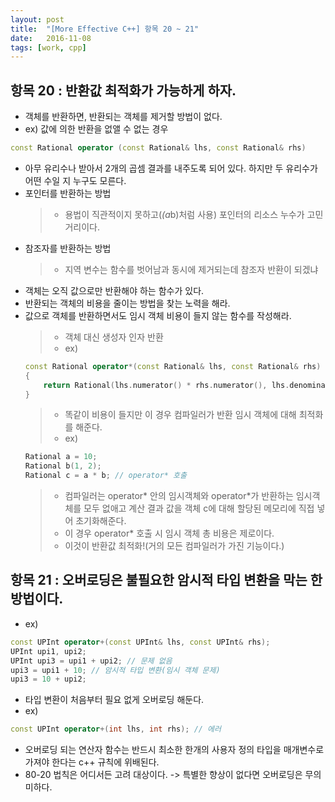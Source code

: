 ```yaml
---
layout: post
title:  "[More Effective C++] 항목 20 ~ 21"
date:   2016-11-08
tags: [work, cpp]
---
```


## 항목 20 : 반환값 최적화가 가능하게 하자. 
- 객체를 반환하면, 반환되는 객체를 제거할 방법이 없다. 
- ex) 값에 의한 반환을 없앨 수 없는 경우 
```cpp
const Rational operator (const Rational& lhs, const Rational& rhs) 
```
- 아무 유리수나 받아서 2개의 곱셈 결과를 내주도록 되어 있다. 하지만 두 유리수가 어떤 수일 지 누구도 모른다. 
- 포인터를 반환하는 방법 
	>+ 용법이 직관적이지 못하고(*(a*b)처럼 사용) 포인터의 리소스 누수가 고민거리이다.
- 참조자를 반환하는 방법 
	>+ 지역 변수는 함수를 벗어남과 동시에 제거되는데 참조자 반환이 되겠냐 
- 객체는 오직 값으로만 반환해야 하는 함수가 있다. 
- 반환되는 객체의 비용을 줄이는 방법을 찾는 노력을 해라. 
- 값으로 객체를 반환하면서도 임시 객체 비용이 들지 않는 함수를 작성해라. 
	>+ 객체 대신 생성자 인자 반환 
	>+ ex) 
	```cpp
	const Rational operator*(const Rational& lhs, const Rational& rhs) 
	{ 
	    return Rational(lhs.numerator() * rhs.numerator(), lhs.denominator() * rhs.denominator()); 
	} 
	```
	>+ 똑같이 비용이 들지만 이 경우 컴파일러가 반환 임시 객체에 대해 최적화를 해준다. 
	>+ ex) 
	```cpp
	Rational a = 10; 
	Rational b(1, 2); 
	Rational c = a * b; // operator* 호출 
	```
	>+ 컴파일러는 operator* 안의 임시객체와 operator*가 반환하는 임시객체를 모두 없애고 계산 결과 값을 객체 c에 대해 할당된 메모리에 직접 넣어 초기화해준다. 
	>+ 이 경우 operator* 호출 시 임시 객체 총 비용은 제로이다. 
	>+ 이것이 반환값 최적화!(거의 모든 컴파일러가 가진 기능이다.) 

## 항목 21 : 오버로딩은 불필요한 암시적 타입 변환을 막는 한 방법이다. 
- ex) 
```cpp
const UPInt operator+(const UPInt& lhs, const UPInt& rhs); 
UPInt upi1, upi2; 
UPInt upi3 = upi1 + upi2; // 문제 없음 
upi3 = upi1 + 10; // 암시적 타입 변환(임시 객체 문제) 
upi3 = 10 + upi2; 
```
- 타입 변환이 처음부터 필요 없게 오버로딩 해둔다. 
- ex)
```cpp
const UPInt operator+(int lhs, int rhs); // 에러 
```
- 오버로딩 되는 연산자 함수는 반드시 최소한 한개의 사용자 정의 타입을 매개변수로 가져야 한다는 c++ 규칙에 위배된다. 
- 80-20 법칙은 어디서든 고려 대상이다. -> 특별한 향상이 없다면 오버로딩은 무의미하다. 